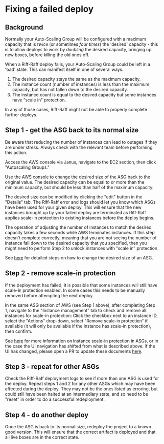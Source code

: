 # Fixing a failed deploy

## Background

Normally your Auto-Scaling Group will be configured with a maximum capacity that is _twice_ (or sometimes _four times_) the 'desired'
capacity - this is to allow deploys to work by _doubling_ the desired capacity, bringing up new boxes,
before killing the old ones off.

When a Riff-Raff deploy fails, your Auto-Scaling Group could be left in a 'bad' state. 
This can manifest itself in one of several ways. 

1. The desired capacity stays the same as the maximum capacity.
2. The instance count (number of instances) is less than the maximum capacity, but has not fallen down to the desired capacity. 
3. The instance count is equal to the desired capacity but some instances have "scale in" protection.

In any of those cases, Riff-Raff might not be able to properly complete further deploys.

## Step 1 - get the ASG back to its normal size

Be aware that reducing the number of instances can lead to outages if they are under stress. Always check with the relevant team before performing this action.

Access the AWS console via Janus, navigate to the EC2 section, then click "Autoscaling Groups."

Use the AWS console to change the desired size of the ASG back to the original value. The desired capacity can be equal to or more than the minimum capacity, but should be less than half of the maximum capacity. 

The desired size can be modified by clicking the "edit" button in the "Details" tab. The Riff-Raff error and logs should let you know which ASGs have been used for your given deploy. This will ensure that the new instances brought up by your failed deploy are terminated as Riff-Raff applies scale-in protection to existing instances before the deploy begins.

The operation of adjusting the number of instances to match the desired capacity takes a few seconds while AWS terminates instances. If this step doesn't complete correctly, meaning that you are not seeing the number of instance fall down to the desired capacity that you specified, then you might need to perform Step 2 to unlock instances with "scale in" protection. 

See [here](https://docs.aws.amazon.com/autoscaling/ec2/userguide/as-manual-scaling.html) for detailed steps on how to change the desired size of an ASG.

## Step 2 - remove scale-in protection

If the deployment has failed, it is possible that some instances will still have scale-in protection enabled. In some cases this needs to be manually removed before attempting the next deploy.

In the same ASG section of AWS (see Step 1 above), after completing Step 1, navigate to the "Instance management" tab to check and remove all instances for scale-in protection: Click the checkbox next to an instance ID, select the "Actions" drop-down, select "Remove scale-in protection" if available (it will only be available if the instance has scale-in protection), then confirm.

See [here](https://docs.aws.amazon.com/autoscaling/ec2/userguide/ec2-auto-scaling-instance-protection.html) for more information on instance scale-in protection in ASGs, or in the case the UI navigation has shifted from what is described above. If the UI has changed, please open a PR to update these documents [here](https://github.com/guardian/riff-raff).

## Step 3 - repeat for other ASGs

Check the Riff-Raff deployment logs to see if more than one ASG is used for the deploy. Repeat steps 1 and 2 for any other ASGs which may have been affected during the deploy. They may not be the ones listed as erroring, but could still have been halted at an intermediary state, and so need to be "reset" in order to do a successful redeployment.

## Step 4 - do another deploy

Once the ASG is back to its normal size, redeploy the project to a known good version. 
This will ensure that the correct artifact is deployed and that all live boxes are in the correct state.